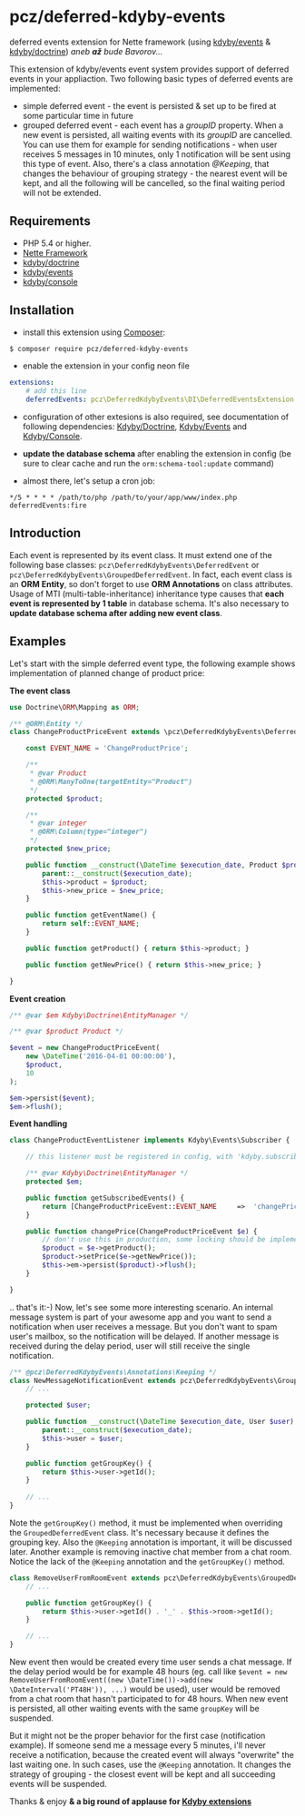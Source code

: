 pcz/deferred-kdyby-events
======
deferred events extension for Nette framework (using [kdyby/events](https://packagist.org/packages/kdyby/events) & [kdyby/doctrine](https://packagist.org/packages/kdyby/doctrine))
*aneb **až** bude Bavorov...*


This extension of kdyby/events event system provides support of deferred events in your appliaction.
Two following basic types of deferred events are implemented:

- simple deferred event - the event is persisted & set up to be fired at some particular time in future
- grouped deferred event - each event has a *groupID* property. When a new event is persisted, all waiting events with its *groupID*
	are cancelled. You can use them for example for sending notifications - when user receives 5 messages in 10 minutes, only 1 notification
	will be sent using this type of event. Also, there's a class annotation *@Keeping*, that changes the behaviour of grouping
	strategy - the nearest event will be kept, and all the following will be cancelled, so the final waiting period will not be extended.

Requirements
------------

- PHP 5.4 or higher.
- [Nette Framework](https://github.com/nette/nette)
- [kdyby/doctrine](https://packagist.org/packages/kdyby/doctrine)
- [kdyby/events](https://packagist.org/packages/kdyby/events)
- [kdyby/console](https://packagist.org/packages/kdyby/console)


Installation
-----------

* install this extension using [Composer](http://getcomposer.org/):

```sh
$ composer require pcz/deferred-kdyby-events
```

* enable the extension in your config neon file

```yml
extensions:
	# add this line
	deferredEvents: pcz\DeferredKdybyEvents\DI\DeferredEventsExtension 
```

* configuration of other extesions is also required, see documentation of following dependencies: [Kdyby/Doctrine](https://github.com/Kdyby/Doctrine/blob/master/docs/en/index.md), [Kdyby/Events](https://github.com/Kdyby/Events/blob/master/docs/en/index.md) and [Kdyby/Console](https://github.com/Kdyby/Console/blob/master/docs/en/index.md).

* **update the database schema** after enabling the extension in config (be sure to clear cache and run the `orm:schema-tool:update` command)

* almost there, let's setup a cron job:
```
*/5 * * * * /path/to/php /path/to/your/app/www/index.php deferredEvents:fire
```
	
Introduction
--------
Each event is represented by its event class. It must extend one of the following base classes: `pcz\DeferredKdybyEvents\DeferredEvent` or `pcz\DeferredKdybyEvents\GroupedDeferredEvent`.
In fact, each event class is an **ORM Entity**, so don't forget to use **ORM Annotations** on class attributes. Usage of MTI (multi-table-inheritance) inheritance type causes that **each event is represented by 1 table** in database schema. 
It's also necessary to **update database schema after adding new event class**.

Examples
--------
Let's start with the simple deferred event type, the following example shows implementation of planned change of product price:

**The event class**
```php
use Doctrine\ORM\Mapping as ORM;

/** @ORM\Entity */
class ChangeProductPriceEvent extends \pcz\DeferredKdybyEvents\DeferredEvent {

	const EVENT_NAME = 'ChangeProductPrice';

	/**
	 * @var Product
	 * @ORM\ManyToOne(targetEntity="Product")
	 */
	protected $product;

	/**
	 * @var integer
	 * @ORM\Column(type="integer")
	 */
	protected $new_price;

	public function __construct(\DateTime $execution_date, Product $product, $new_price) {
		parent::__construct($execution_date);
		$this->product = $product;
		$this->new_price = $new_price;
	}

	public function getEventName() {
		return self::EVENT_NAME;
	}

	public function getProduct() { return $this->product; }

	public function getNewPrice() { return $this->new_price; }

}
```

**Event creation**
```php
/** @var $em Kdyby\Doctrine\EntityManager */

/** @var $product Product */

$event = new ChangeProductPriceEvent(
	new \DateTime('2016-04-01 00:00:00'),
	$product,
	10
);

$em->persist($event);
$em->flush();
```

**Event handling**
```php
class ChangeProductEventListener implements Kdyby\Events\Subscriber {

	// this listener must be registered in config, with 'kdyby.subscriber' tag of course

	/** @var Kdyby\Doctrine\EntityManager */
	protected $em;

	public function getSubscribedEvents() {
		return [ChangeProductPriceEvent::EVENT_NAME     =>  'changePrice'];
	}

	public function changePrice(ChangeProductPriceEvent $e) {
		// don't use this in production, some locking should be implemented
		$product = $e->getProduct();
		$product->setPrice($e->getNewPrice());
		$this->em->persist($product)->flush();
	}

}
```

.. that's it:-) Now, let's see some more interesting scenario. An internal message system is part of your awesome app
and you want to send a notification when user receives a message. But you don't want to spam user's mailbox, so the notification
will be delayed. If another message is received during the delay period, user will still receive the single notification.

```php
/** @pcz\DeferredKdybyEvents\Annotations\Keeping */
class NewMessageNotificationEvent extends pcz\DeferredKdybyEvents\GroupedDeferredEvent {
	// ...

	protected $user;

	public function __construct(\DateTime $execution_date, User $user) {
		parent::__construct($execution_date);
		$this->user = $user;
	}

	public function getGroupKey() {
		return $this->user->getId();
	}
	
	// ...
}
```

Note the `getGroupKey()` method, it must be implemented when overriding the `GroupedDeferredEvent` class. It's necessary because it
defines the grouping key. 
Also the `@Keeping` annotation is important, it will be discussed later. Another example is removing inactive chat member from a chat room.
Notice the lack of the `@Keeping` annotation and the `getGroupKey()` method.

```php
class RemoveUserFromRoomEvent extends pcz\DeferredKdybyEvents\GroupedDeferredEvent {
	// ...

	public function getGroupKey() {
		return $this->user->getId() . '_' . $this->room->getId();
	}

	// ...
}
```
New event then would be created every time user sends a chat message. If the delay period would be for example 48 hours (eg. call like
`$event = new RemoveUserFromRoomEvent((new \DateTime())->add(new \DateInterval('PT48H')), ...)` would be used), user would be removed
from a chat room that hasn't participated to for 48 hours. When new event is persisted, all other waiting events with the same `groupKey` 
will be suspended.

But it might not be the proper behavior for the first case (notification example). If someone send me a message every 5 minutes, i'll never
receive a notification, because the created event will always "overwrite" the last waiting one. In such cases, use the `@Keeping` annotation. It
changes the strategy of grouping - the closest event will be kept and all succeeding events will be suspended.

Thanks & enjoy
**& a big round of applause for [Kdyby extensions](https://github.com/Kdyby/)**